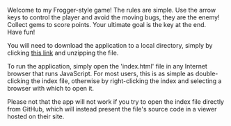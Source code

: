 Welcome to my Frogger-style game!
The rules are simple.  Use the arrow keys to control the player and avoid the moving bugs, they are the enemy!
Collect gems to score points. Your ultimate goal is the key at the end.  
Have fun!

You will need to download the application to a local directory, simply by clicking <a href="https://github.com/cgroce2/frontend-nanodegree-arcade-game/archive/master.zip">this link</a> and unzipping the file.

To run the application, simply open the 'index.html' file in any Internet browser that runs JavaScript. For most users, this is as simple as double-clicking the index file, otherwise by right-clicking the index and selecting a browser with which to open it.

Please not that the app will not work if you try to open the index file directly from GitHub, which will instead present the file's source code in a viewer hosted on their site.





